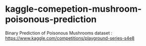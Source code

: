 # kaggle-comepetion-mushroom-poisonous-prediction

Binary Prediction of Poisonous Mushrooms dataset : https://www.kaggle.com/competitions/playground-series-s4e8
